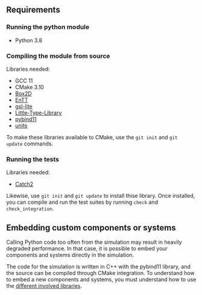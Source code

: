 ## Requirements

### Running the python module
- Python 3.8

### Compiling the module from source
Libraries needed:
- GCC 11
- CMake 3.10
- [Box2D](https://github.com/erincatto/box2d)
- [EnTT](https://github.com/skypjack/entt)
- [gsl-lite](https://github.com/gsl-lite/gsl-lite)
- [Little-Type-Library](https://github.com/qnope/Little-Type-Library)
- [pybind11](https://github.com/pybind/pybind11)
- [units](https://github.com/mpusz/units)

To make these libraries available to CMake, use the `git init` and `git update` commands.

### Running the tests
Libraries needed:
- [Catch2](https://github.com/catchorg/Catch2)

Likewise, use `git init` and `git update` to install thise library. Once installed, you can compile and run the test suites by running `check` and `check_integration`.

## Embedding custom components or systems

Calling Python code too often from the simulation may result in heavily degraded performance. In that case, it is possible to embed your components and systems directly in the simulation.

The code for the simulation is written in C++ with the pybind11 library, and the source can be compiled through CMake integration. To understand how to embed a new components and systems, you must understand how to use the [different involved libraries](#markdown-header-compiling-the-module-from-source).
